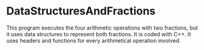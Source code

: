 # DataStructuresAndFractions
This program executes the four arithmetic operations with two fractions, but it uses data structures to represent both fractions.
It is coded with C++.
It uses headers and functions for every arithmetical operation involved.
